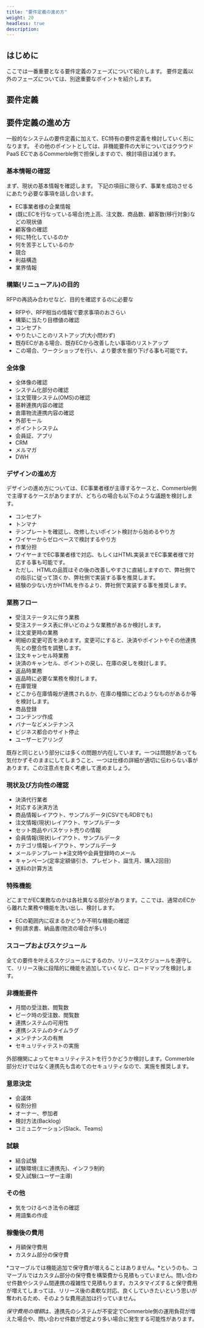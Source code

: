 ```yaml
---
title: "要件定義の進め方"
weight: 20
headless: true
description: 
---
```


## はじめに

ここでは一番重要となる要件定義のフェーズについて紹介します。
要件定義以外のフェーズについては、別途重要なポイントを紹介します。

<div class="hero" style="background-image:url('../requirement-definition.jpeg')">
  <h2>
    <span class="hero-span">要件定義</span>
  </h2>
</div>

## 要件定義の進め方

一般的なシステムの要件定義に加えて、EC特有の要件定義を検討していく形になります。
その他のポイントとしては、非機能要件の大半についてはクラウドPaaS ECであるCommerble側で担保しますので、検討項目は減ります。

### 基本情報の確認

まず、現状の基本情報を確認します。
下記の項目に限らず、事業を成功させるにあたり必要な事項を話し合います。

- EC事業者様の企業情報
- (既にECを行なっている場合)売上高、注文数、商品数、顧客数(移行対象)などの現状値
- 顧客像の確認
- 何に特化しているのか
- 何を苦手としているのか
- 競合
- 利益構造
- 業界情報

### 構築(リニューアル)の目的

RFPの再読み合わせなど、目的を確認するのに必要な

- RFPや、RFP相当の情報で要求事項のおさらい
- 構築に当たり目標値の確認
- コンセプト
- やりたいことのリストアップ(大小問わず)
- 既存ECがある場合、既存ECから改善したい事項のリストアップ
- この場合、ワークショップを行い、より要求を掘り下げる事も可能です。

### 全体像

- 全体像の確認
- システム化部分の確認
- 注文管理システム(OMS)の確認
- 基幹連携内容の確認
- 倉庫物流連携内容の確認
- 外部モール
- ポイントシステム
- 会員証、アプリ
- CRM
- メルマガ
- DWH

### デザインの進め方

デザインの進め方については、EC事業者様が主導するケースと、Commerble側で主導するケースがありますが、どちらの場合も以下のような議題を検討します。

- コンセプト
- トンマナ
- テンプレートを確認し、改修したいポイント検討から始めるやり方
- ワイヤーからゼロベースで検討するやり方
- 作業分担
- ワイヤーまでEC事業者様で対応、もしくはHTML実装までEC事業者様で対応する事も可能です。
- ただし、HTMLの品質はその後の改善しやすさに直結しますので、弊社側での指示に従って頂くか、弊社側で実装する事を推奨します。
- 経験の少ない方がHTMLを作るより、弊社側で実装する事を推奨します。

### 業務フロー

- 受注ステータスに伴う業務
- 受注ステータス表に伴いどのような業務があるか検討します。
- 注文変更時の業務
- 明細の変更可否を決めます。変更可にすると、決済やポイントやその他連携先との整合性を調整します。
- 注文キャンセル時業務
- 決済のキャンセル、ポイントの戻し、在庫の戻しを検討します。
- 返品時業務
- 返品時に必要な業務を検討します。
- 在庫管理
- どこから在庫情報が連携されるか、在庫の種類にどのようなものがあるか等を検討します。
- 商品登録
- コンテンツ作成
- バナーなどメンテナンス
- ビジネス都合のサイト停止
- ユーザーヒアリング

既存と同じという部分には多くの問題が内在しています。一つは問題があっても気付かずそのままにしてしまうこと、一つは仕様の詳細が適切に伝わらない事があります。この注意点を良く考慮して進めましょう。

### 現状及び方向性の確認

- 決済代行業者
- 対応する決済方法
- 商品情報レイアウト、サンプルデータ(CSVでもRDBでも)
- 注文情報(現状)レイアウト、サンプルデータ
- セット商品やバスケット売りの情報
- 会員情報(現状)レイアウト、サンプルデータ
- カテゴリ情報レイアウト、サンプルデータ
- メールテンプレート※注文時や会員登録時のメール
- キャンペーン(定率定額値引き、プレゼント、誕生月、購入2回目)
- 送料の計算方法

### 特殊機能

どこまでがEC業務なのかは各社異なる部分があります。ここでは、通常のECから離れた業務や機能を洗い出し、検討します。

- ECの範囲内に収まるかどうか不明な機能の確認
- 例)請求書、納品書(物流の場合が多い)

### スコープおよびスケジュール

全ての要件を叶えるスケジュールにするのか、リリーススケジュールを遵守して、リリース後に段階的に機能を追加していくなど、ロードマップを検討します。

### 非機能要件

- 月間の受注数、閲覧数
- ピーク時の受注数、閲覧数
- 連携システムの可用性
- 連携システムのタイムラグ
- メンテナンスの有無
- セキュリティテストの実施

外部機関によってセキュリティテストを行うかどうか検討します。Commerble部分だけではなく連携先も含めてのセキュリティなので、実施を推奨します。

### 意思決定

- 会議体
- 役割分担
- オーナー、参加者
- 検討方法(Backlog)
- コミュニケーション(Slack、Teams)

### 試験

- 結合試験
- 試験環境(主に連携先)、インフラ制約
- 受入試験(ユーザー主導)

### その他

- 気をつけるべき法令の確認
- 用語集の作成

### 稼働後の費用

- 月額保守費用
- カスタム部分の保守費

*コマーブルでは機能追加で保守費が増えることはありません。*というのも、コマーブルではカスタム部分の保守費を構築費から見積もっていません。問い合わせ件数やシステム間連携の複雑性で見積もります。カスタマイズすると保守費用が増えてしまっては、リリース後の柔軟な対応、良くしていきたいという思いが奪われるため、そのような費用追加は行っていません。

*保守費用の増額*は、連携先のシステムが不安定でCommerble側の運用負荷が増えた場合や、問い合わせ件数が想定より多い場合に発生する可能性があります。
